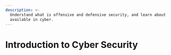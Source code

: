 ```yaml
---
description: >-
  Understand what is offensive and defensive security, and learn about careers
  available in cyber.
---
```


# Introduction to Cyber Security


